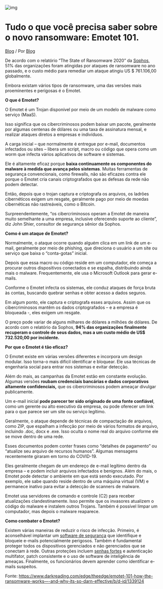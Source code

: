 ![img](https://www.m3corp.com.br/wp-content/uploads/2021/02/M3Corp-formato-Blog-3-1024x640.jpg)

# Tudo o que você precisa saber sobre o novo ransomware: Emotet 101.

[Blog](https://www.m3corp.com.br/category/blog/) / Por [Blog](https://www.m3corp.com.br/author/blog/)

De acordo com o relatório “The State of Ransomware 2020” da [Sophos](https://www.m3corp.com.br/solucoes/sophos/), 51% das organizações foram atingidas por ataques de ransomware no ano passado, e o custo médio para remediar um ataque atingiu US $ 761.106,00 globalmente.

Embora existam vários tipos de ransomware, uma das versões mais proeminentes e perigosas é o Emotet.

**O que é Emotet?**

O Emotet é um Trojan disponível por meio de um modelo de malware como serviço (MaaS).

Isso significa que os cibercriminosos podem baixar um pacote, geralmente por algumas centenas de dólares ou uma taxa de assinatura mensal, e realizar ataques diretos a empresas e indivíduos.

A carga inicial – que normalmente é entregue por e-mail, documentos infectados ou sites – libera um script, macro ou código que opera como um worm que infecta vários aplicativos de software e sistemas.

Ele é altamente eficaz porque **baixa continuamente os componentes do malware à medida que avança pelos sistemas**. Muitas ferramentas de segurança convencionais, como firewalls, não são eficazes contra ele porque o Emotet cria canais criptografados que as defesas da rede não podem detectar.

 

Então, depois que o trojan captura e criptografa os arquivos, os ladrões cibernéticos exigem um resgate, geralmente pago por meio de moedas cibernéticas não rastreáveis, como o Bitcoin.

Surpreendentemente, “os cibercriminosos operam a Emotet de maneira muito semelhante a uma empresa, inclusive oferecendo suporte ao cliente”, diz John Shier, consultor de segurança sênior da Sophos.

 

**Como é um ataque de Emotet?**

Normalmente, o ataque ocorre quando alguém clica em um link de um e-mail, geralmente por meio de phishing, que direciona o usuário a um site ou serviço que baixa o “conta-gotas” inicial.

Depois que essa macro ou código reside em um computador, ele começa a procurar outros dispositivos conectados e se espalha, distribuindo ainda mais o malware. Frequentemente, ele usa o Microsoft Outlook para gerar e-mails.

 

Conforme o Emotet infecta os sistemas, ele conduz ataques de força bruta às contas, buscando quebrar senhas e obter acesso a dados seguros.

Em algum ponto, ele captura e criptografa esses arquivos. Assim que os cibercriminosos mantêm os dados criptografados – e a empresa é bloqueada -, eles exigem um resgate.

O preço pode variar de alguns milhares de dólares a milhões de dólares. De acordo com o relatório da Sophos, **94% das organizações finalmente recuperam o controle de seus dados, mas a um custo médio de US$ 732.520,00 por incidente.**

 

**Por que o Emotet é tão eficaz?**

O Emotet existe em várias versões diferentes e incorpora um design modular. Isso torna-o mais difícil identificar e bloquear. Ele usa técnicas de engenharia social para entrar nos sistemas e evitar detecção.

Além do mais, as campanhas da Emotet estão em constante evolução. Algumas versões **roubam credenciais bancárias e dados corporativos altamente confidenciais,** que os cibercriminosos podem ameaçar divulgar publicamente.

 

Um e-mail inicial **pode parecer ter sido originado de uma fonte confiável**, como um gerente ou alto executivo da empresa, ou pode oferecer um link para o que parece ser um site ou serviço legítimo.

Geralmente, o ataque depende de técnicas de compactação de arquivos, como ZIP, que espalham a infecção por meio de vários formatos de arquivo, incluindo .doc, docx e .exe. Isso oculta o nome real do arquivo conforme ele se move dentro de uma rede.

 

Esses documentos podem conter frases como “detalhes de pagamento” ou “atualize seu arquivo de recursos humanos”. Algumas mensagens recentemente giraram em torno do COVID-19.

Eles geralmente chegam de um endereço de e-mail legítimo dentro da empresa – e podem incluir arquivos infectados e benignos. Além do mais, o Emotet pode detectar o ambiente em que está sendo executado. Por exemplo, ele sabe quando reside dentro de uma máquina virtual (VM) e permanece inativo para evitar a detecção de scanners de malware.

Emotet usa servidores de comando e controle (C2) para receber atualizações clandestinamente. Isso permite que os invasores atualizem o código do malware e instalem outros Trojans. Também é possível limpar um computador, mas depois o malware reaparece.

 

**Como combater o Emotet?**

Existem várias maneiras de reduzir o risco de infecção. Primeiro, é aconselhável implantar um [software de segurança](https://www.m3corp.com.br/solucoes/darktrace/) que identifique e bloqueie e-mails potencialmente perigosos. Também é fundamental proteger todos os dispositivos gerenciados e não gerenciados que se conectam à rede. Outras proteções incluem [senhas fortes](https://www.m3corp.com.br/solucoes/thycotic/) e autenticação multifator, patch consistente e o uso de software de inteligência de ameaças. Finalmente, os funcionários devem aprender como identificar e-mails suspeitos.

 

Fonte: https://www.darkreading.com/edge/theedge/emotet-101-how-the-ransomware-works—-and-why-its-so-darn-effective/b/d-id/1339124